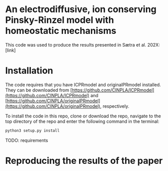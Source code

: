 # An electrodiffusive, ion conserving Pinsky-Rinzel model with homeostatic mechanisms

This code was used to produce the results presented in Sætra et al. 202X: [link]

# Installation

The code requires that you have ICPRmodel and originalPRmodel installed. They can be downloaded from 
[https://github.com/CINPLA/ICPRmodel](https://github.com/CINPLA/ICPRmodel) and [https://github.com/CINPLA/originalPRmodel](https://github.com/CINPLA/originalPRmodel), respectively.

To install the code in this repo, clone or download the repo, navigate to the top directory of the repo and enter the following command
in the terminal: 
```bash
python3 setup.py install
```

TODO: requirements

# Reproducing the results of the paper


